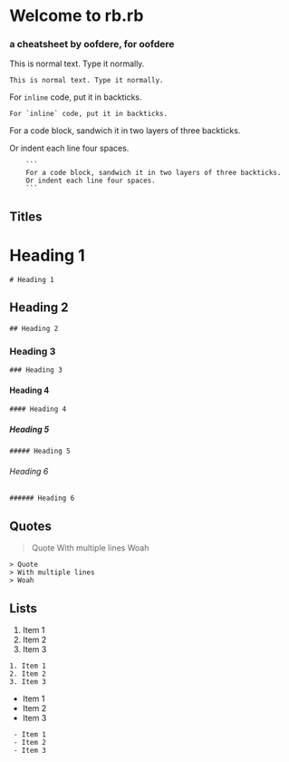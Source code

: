 # Welcome to rb.rb
### a cheatsheet by oofdere, for oofdere

This is normal text. Type it normally.
```
This is normal text. Type it normally.
```

For `inline` code, put it in backticks.
```
For `inline` code, put it in backticks.
```

For a code block, sandwich it in two layers of three backticks.

Or indent each line four spaces.
```
    ```
    For a code block, sandwich it in two layers of three backticks.
    Or indent each line four spaces.
    ```
```

## Titles
# Heading 1
```
# Heading 1
```
## Heading 2
```
## Heading 2
```
### Heading 3
```
### Heading 3
```
#### Heading 4
```
#### Heading 4
```
##### Heading 5
```
##### Heading 5
```
###### Heading 6
```
###### Heading 6
```

## Quotes
> Quote
> With multiple lines
> Woah
```
> Quote
> With multiple lines
> Woah
```

## Lists
1. Item 1
2. Item 2
3. Item 3
```
1. Item 1
2. Item 2
3. Item 3
```

 - Item 1
 - Item 2
 - Item 3
```
 - Item 1
 - Item 2
 - Item 3
```
